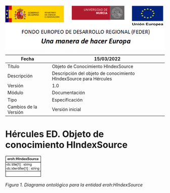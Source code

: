 ![](../../Docs/media/CabeceraDocumentosMD.png)

| Fecha         | 15/03/2022                                                   |
| ------------- | ------------------------------------------------------------ |
|Título|Objeto de Conocimiento HIndexSource| 
|Descripción|Descripción del objeto de conocimiento HIndexSource para Hércules|
|Versión|1.0|
|Módulo|Documentación|
|Tipo|Especificación|
|Cambios de la Versión|Versión inicial|

# Hércules ED. Objeto de conocimiento HIndexSource

![](../../Docs/media/ObjetosDeConocimiento/HIndexSource.png)

*Figura 1. Diagrama ontológico para la entidad eroh:HIndexSource*
